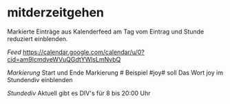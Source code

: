# mitderzeitgehen

Markierte Einträge aus Kalenderfeed am Tag vom Eintrag und Stunde reduziert einblenden.

*Feed* https://calendar.google.com/calendar/u/0?cid=am9lcmdveWVuQGdtYWlsLmNvbQ

*Markierung* Start und Ende Markierung # Beispiel #joy# soll Das Wort joy im Stundendiv einblenden

*Stundediv* Aktuell gibt es DIV's für 8 bis 20:00 Uhr